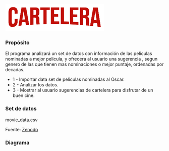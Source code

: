 ![descripcion](/images/CARTELERA.png)

### Propósito

El programa analizará un set de datos con información de las peliculas nominadas a mejor pelicula, y ofrecera al usuario una sugerencia , segun genero de las que tienen mas nominaciones o mejor puntaje, ordenadas por decadas.

- 1 - Importar data set de peliculas nominadas al Oscar.
- 2 - Analizar los datos.
- 3 - Mostrar al usuario sugerencias de cartelera para disfrutar de un buen cine. 


### Set de datos
movie_data.csv

Fuente:  [Zenodo](https://zenodo.org/record/4244691#.YmW_eNpBzIW/)

### Diagrama
